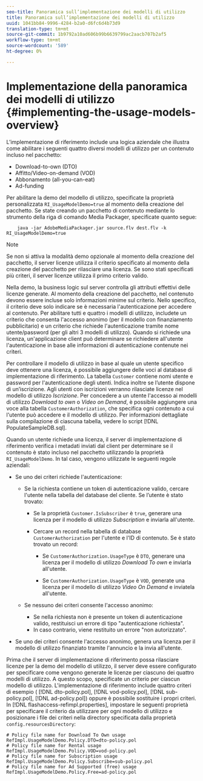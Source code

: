 ```yaml
---
seo-title: Panoramica sull’implementazione dei modelli di utilizzo
title: Panoramica sull’implementazione dei modelli di utilizzo
uuid: 1041bb84-9996-4284-b2a0-d6fc6d4b73d9
translation-type: tm+mt
source-git-commit: 1b9792a10ad606b99b6639799ac2aacb707b2af5
workflow-type: tm+mt
source-wordcount: '589'
ht-degree: 0%

---
```



# Implementazione della panoramica dei modelli di utilizzo {#implementing-the-usage-models-overview}

L’implementazione di riferimento include una logica aziendale che illustra come abilitare i seguenti quattro diversi modelli di utilizzo per un contenuto incluso nel pacchetto:

* Download-to-own (DTO)
* Affitto/Video-on-demand (VOD)
* Abbonamento (all-you-can-eat)
* Ad-funding

Per abilitare la demo del modello di utilizzo, specificate la proprietà personalizzata `RI_UsageModelDemo=true` al momento della creazione del pacchetto. Se state creando un pacchetto di contenuto mediante lo strumento della riga di comando Media Packager, specificate quanto segue:

```
    java -jar AdobeMediaPackager.jar source.flv dest.flv -k RI_UsageModelDemo=true
```

>[!NOTE]
>
>Se non si attiva la modalità demo opzionale al momento della creazione del pacchetto, il server licenze utilizza il criterio specificato al momento della creazione del pacchetto per rilasciare una licenza. Se sono stati specificati più criteri, il server licenze utilizza il primo criterio valido.

Nella demo, la business logic sul server controlla gli attributi effettivi delle licenze generate. Al momento della creazione del pacchetto, nel contenuto devono essere incluse solo informazioni minime sul criterio. Nello specifico, il criterio deve solo indicare se è necessaria l&#39;autenticazione per accedere al contenuto. Per abilitare tutti e quattro i modelli di utilizzo, includete un criterio che consenta l&#39;accesso anonimo (per il modello con finanziamento pubblicitario) e un criterio che richiede l&#39;autenticazione tramite nome utente/password (per gli altri 3 modelli di utilizzo). Quando si richiede una licenza, un&#39;applicazione client può determinare se richiedere all&#39;utente l&#39;autenticazione in base alle informazioni di autenticazione contenute nei criteri.

Per controllare il modello di utilizzo in base al quale un utente specifico deve ottenere una licenza, è possibile aggiungere delle voci al database di implementazione di riferimento. La tabella `Customer` contiene nomi utente e password per l&#39;autenticazione degli utenti. Indica inoltre se l’utente dispone di un’iscrizione. Agli utenti con iscrizioni verranno rilasciate licenze nel modello di utilizzo *Iscrizione*. Per concedere a un utente l&#39;accesso ai modelli di utilizzo *Download to own* o *Video on Demand*, è possibile aggiungere una voce alla tabella `CustomerAuthorization`, che specifica ogni contenuto a cui l&#39;utente può accedere e il modello di utilizzo. Per informazioni dettagliate sulla compilazione di ciascuna tabella, vedere lo script [!DNL PopulateSampleDB.sql].

Quando un utente richiede una licenza, il server di implementazione di riferimento verifica i metadati inviati dal client per determinare se il contenuto è stato incluso nel pacchetto utilizzando la proprietà `RI_UsageModelDemo`. In tal caso, vengono utilizzate le seguenti regole aziendali:

* Se uno dei criteri richiede l&#39;autenticazione:

   * Se la richiesta contiene un token di autenticazione valido, cercare l&#39;utente nella tabella del database del cliente. Se l’utente è stato trovato:

      * Se la proprietà `Customer.IsSubscriber` è `true`, generare una licenza per il modello di utilizzo *Subscription* e inviarla all&#39;utente.

      * Cercare un record nella tabella di database `CustomerAuthorization` per l&#39;utente e l&#39;ID di contenuto. Se è stato trovato un record:

         * Se `CustomerAuthorization.UsageType` è `DTO`, generare una licenza per il modello di utilizzo *Download To own* e inviarla all&#39;utente.

         * Se `CustomerAuthorization.UsageType` è `VOD`, generate una licenza per il modello di utilizzo *Video On Demand* e inviatela all&#39;utente.
   * Se nessuno dei criteri consente l&#39;accesso anonimo:

      * Se nella richiesta non è presente un token di autenticazione valido, restituisci un errore di tipo &quot;autenticazione richiesta&quot;.
      * In caso contrario, viene restituito un errore &quot;non autorizzato&quot;.


* Se uno dei criteri consente l&#39;accesso anonimo, genera una licenza per il modello di utilizzo finanziato tramite l&#39;annuncio e la invia all&#39;utente.

Prima che il server di implementazione di riferimento possa rilasciare licenze per la demo del modello di utilizzo, il server deve essere configurato per specificare come vengono generate le licenze per ciascuno dei quattro modelli di utilizzo. A questo scopo, specificate un criterio per ciascun modello di utilizzo. L&#39;implementazione di riferimento include quattro criteri di esempio ( [!DNL dto-policy.pol], [!DNL vod-policy.pol], [!DNL sub-policy.pol], [!DNL ad-policy.pol]) oppure è possibile sostituire i propri criteri. In [!DNL flashaccess-refimpl.properties], impostare le seguenti proprietà per specificare il criterio da utilizzare per ogni modello di utilizzo e posizionare i file dei criteri nella directory specificata dalla proprietà `config.resourcesDirectory`:

```
# Policy file name for Download To Own usage  
RefImpl.UsageModelDemo.Policy.DTO=dto-policy.pol  
# Policy file name for Rental usage  
RefImpl.UsageModelDemo.Policy.VOD=vod-policy.pol  
# Policy file name for Subscription usage  
RefImpl.UsageModelDemo.Policy.Subscribe=sub-policy.pol  
# Policy file name for Ad Supported (free) usage  
RefImpl.UsageModelDemo.Policy.Free=ad-policy.pol
```

